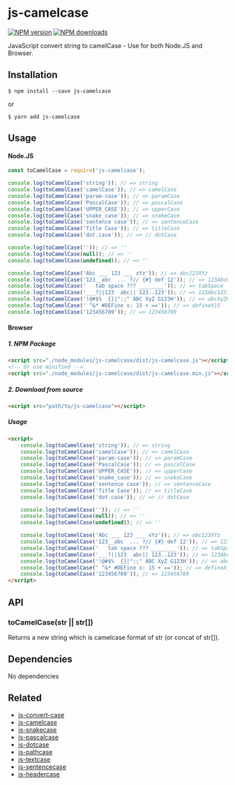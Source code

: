 # js-camelcase

[![NPM version][npm-image]][npm-url]
[![NPM downloads][downloads-image]][downloads-url]

JavaScript convert string to camelCase - Use for both Node.JS and Browser.


## Installation

`$ npm install --save js-camelcase`

or

`$ yarn add js-camelcase`


## Usage

#### Node.JS

```js
const toCamelCase = require('js-camelcase');

console.log(toCamelCase('string')); // => string
console.log(toCamelCase('camelCase')); // => camelCase
console.log(toCamelCase('param-case')); // => paramCase
console.log(toCamelCase('PascalCase')); // => pascalCase
console.log(toCamelCase('UPPER_CASE')); // => upperCase
console.log(toCamelCase('snake_case')); // => snakeCase
console.log(toCamelCase('sentence case')); // => sentenceCase
console.log(toCamelCase('Title Case')); // => titleCase
console.log(toCamelCase('dot.case')); // => // dotCase

console.log(toCamelCase('')); // => ''
console.log(toCamelCase(null)); // => ''
console.log(toCamelCase(undefined)); // => ''

console.log(toCamelCase('Abc ___ 123 ___ xYz')); // => abc123XYz
console.log(toCamelCase('123__abc  ... ?// {#} def 12')); // => 123AbcDef12
console.log(toCamelCase('	tab space ??? ________')); // => tabSpace
console.log(toCamelCase('___?||123  abc|| 123..123')); // => 123Abc123123
console.log(toCamelCase('!@#$%  {}|":;" ABC XyZ G123H')); // => abcXyZG123h
console.log(toCamelCase(' ^&* #DEFine x: 15 + ==')); // => defineX15
console.log(toCamelCase('123456789')); // => 123456789
```

#### Browser
##### 1. NPM Package
```html
<script src="./node_modules/js-camelcase/dist/js-camelcase.js"></script>
<!-- Or use minified -->
<script src="./node_modules/js-camelcase/dist/js-camelcase.min.js"></script>
```
##### 2. Download from source
```html
<script src="path/to/js-camelcase"></script>
```
##### Usage
```html
<script>
	console.log(toCamelCase('string')); // => string
	console.log(toCamelCase('camelCase')); // => camelCase
	console.log(toCamelCase('param-case')); // => paramCase
	console.log(toCamelCase('PascalCase')); // => pascalCase
	console.log(toCamelCase('UPPER_CASE')); // => upperCase
	console.log(toCamelCase('snake_case')); // => snakeCase
	console.log(toCamelCase('sentence case')); // => sentenceCase
	console.log(toCamelCase('Title Case')); // => titleCase
	console.log(toCamelCase('dot.case')); // => // dotCase

	console.log(toCamelCase('')); // => ''
	console.log(toCamelCase(null)); // => ''
	console.log(toCamelCase(undefined)); // => ''

	console.log(toCamelCase('Abc ___ 123 ___ xYz')); // => abc123XYz
	console.log(toCamelCase('123__abc  ... ?// {#} def 12')); // => 123AbcDef12
	console.log(toCamelCase('	tab space ??? ________')); // => tabSpace
	console.log(toCamelCase('___?||123  abc|| 123..123')); // => 123Abc123123
	console.log(toCamelCase('!@#$%  {}|":;" ABC XyZ G123H')); // => abcXyZG123h
	console.log(toCamelCase(' ^&* #DEFine x: 15 + ==')); // => defineX15
	console.log(toCamelCase('123456789')); // => 123456789
</script>
```

## API

### toCamelCase(str || str[])

Returns a new string which is camelcase format of str (or concat of str[]).

## Dependencies
No dependencies

## Related
+ [js-convert-case](https://github.com/huynhsamha/js-convert-case)
+ [js-camelcase](https://github.com/huynhsamha/js-camelcase)
+ [js-snakecase](https://github.com/huynhsamha/js-snakecase)
+ [js-pascalcase](https://github.com/huynhsamha/js-pascalcase)
+ [js-dotcase](https://github.com/huynhsamha/js-dotcase)
+ [js-pathcase](https://github.com/huynhsamha/js-pathcase)
+ [js-textcase](https://github.com/huynhsamha/js-textcase)
+ [js-sentencecase](https://github.com/huynhsamha/js-sentencecase)
+ [js-headercase](https://github.com/huynhsamha/js-headercase)


[npm-image]: https://img.shields.io/npm/v/js-camelcase.svg?style=flat
[npm-url]: https://www.npmjs.com/package/js-camelcase
[downloads-image]: https://img.shields.io/npm/dm/js-camelcase.svg?style=flat
[downloads-url]: https://www.npmjs.com/package/js-camelcase
